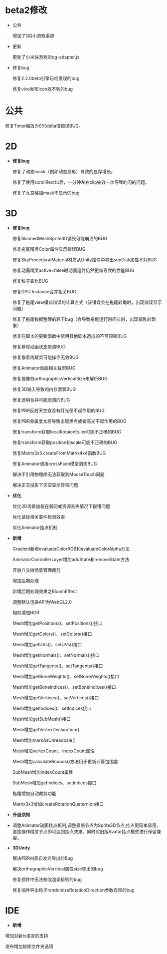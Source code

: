 # beta2修改
- 公共
   
   增加了QQ小游戏渠道

- 更新

   更新了小米快游戏的qg-adapter.js

- 修复bug
   
   修复2.2.0beta引擎已经发现的bug

   修复vivo发布icon找不到的bug

# 公共
   修复Timer缩放为0时delta值错误BUG。

# 2D

- **修复bug**

   修复了动态mask（例如动态扇形）导致的显存增长。
   
   修复了使用scrollRect以后，一分钟左右clip失效一次导致的闪的问题。
   
   修复了九宫格加mask不显示的bug

# 3D

- **修复bug**

   修复SkinnedMeshSprite3D销毁可能崩溃的BUG

   修复拖尾精灵Color属性显示错误BUG

   修复SkyProceduralMaterial材质从Unity插件中导出sunDisk属性不对BUG

   修复动画精灵active=false时动画组件仍然更新导致的性能BUG

   修复粒子雾化BUG

   修复GPU Instance合并相关BUG

   修复了拖尾view模式错误的计算方式（该错误会在拖尾转角时，出现错误显示问题）

   修复了拖尾数据整理的若干bug（会导致拖尾运行时间长时，出现错乱的现象）

   修复在脚本的更新函数中禁用其他脚本造成的不可预期BUG

   修复移除动画状态崩溃BUG

   修复像素线精灵可能操作无效BUG

   修复Animator动画相关裁剪BUG

   修复摄像机orthographicVerticalSize未解析BUG

   修复3D输入导致的内存泄漏BUG

   修复透明合并可能崩溃的BUG

   修复PBR反射天空盒没有灯光便不起作用的BUG

   修复PBR金属度太高导致出现黑点或者高光不起作用的BUG

   修复transform获取localRotaionEuler可能不正确的BUG

   修复transform获取position和scale可能不正确的BUG

   修复Matrix3x3.createFromMatrix4x4函数BUG

   修复Animator调用crossFade模型消失BUG

   解决不引用物理库无法获取到MouseTouch问题

   解决正交投影下天空显示异常问题

- **优化**

   优化3D场景加载在弱网或资源丢失情况下报错问题

   优化鼠标相关事件检测效率

   优化Animator挂点机制

- **新增**

   Gradient新增evaluateColorRGB和evaluateColorAlpha方法

   AnimatorControllerLayer增加addState和removeState方法

   开放八叉树场景管理裁剪

   增加后期处理

   新增后期处理效果之BloomEffect

   调整默认渲染API为WebGL2.0

   相机增加HDR

   Mesh增加getPositions()、setPositions()接口

   Mesh增加getColors()、setColors()接口

   Mesh增加getUVs()、setUVs()接口

   Mesh增加getNormals()、setNormals()接口

   Mesh增加getTangents()、setTangents()接口

   Mesh增加getBoneWeights()、setBoneWeights()接口

   Mesh增加getBoneIndices()、setBoneIndices()接口

   Mesh增加getVertices()、setVertices()接口

   Mesh增加getIndices()、setIndices接口

   Mesh增加getSubMesh()接口

   Mesh增加getVertexDeclaration()

   Mesh增加markAsUnreadbale(）

   Mesh增加vertexCount、indexCount属性

   Mesh增加calculateBounds()方法用于更新计算包围盒
        
   SubMesh增加indexCount属性

   SubMesh增加getIndices、setIndices接口

   拖尾增加自动裁剪功能

   Matrix3x3增加createRotationQuaternion接口

- **升级须知**
- 
   调整Animator动画挂点机制,调整骨骼节点为Sprite3D节点,挂点更简单易用，直接操作精灵节点即可达到挂点效果。同时对旧版Avatar挂点模式进行保留兼容。

- **3DUnity**

   解决PBR材质自发光导出的Bug

   解决orthographicVerrtical属性size导出的bug

   修复插件中无法修改渲染排列的bug

   修复插件导出粒子randomizeRotationDirection参数异常的bug

# IDE

- **新增**

增加对新ts语言的支持

发布增加排除文件夹选项

  